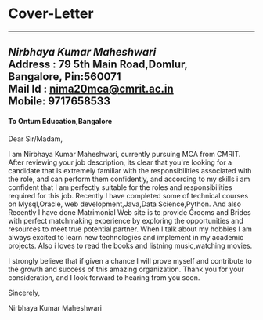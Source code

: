 # Cover-Letter
-----------
*Nirbhaya Kumar Maheshwari*   
Address : 79 5th Main Road,Domlur,  
Bangalore, Pin:560071  
Mail Id : nima20mca@cmrit.ac.in  
Mobile: 9717658533
-----------
#### To Ontum Education,Bangalore

Dear Sir/Madam,


I am Nirbhaya Kumar Maheshwari, currently pursuing MCA from CMRIT. After reviewing your job description, its clear that you're looking for a candidate that is extremely familiar with the responsibilities associated with the role, and can perform them confidently, and according to my skills i am confident that I am perfectly suitable for the roles and responsibilities required for this job.
Recently I have completed some of technical courses on Mysql,Oracle, web development,Java,Data Science,Python. And also Recently I have done Matrimonial Web site is to provide Grooms and Brides with perfect matchmaking experience by exploring the opportunities and resources to meet true potential partner.
When I talk about my hobbies I am always excited to learn new technologies and implement in my academic projects. Also i loves to read the books and listning music,watching movies.


I strongly believe that if given a chance I will prove myself and contribute to the growth and success of this
amazing organization.
Thank you for your consideration, and I look forward to hearing from you soon.


Sincerely,

Nirbhaya Kumar Maheshwari
